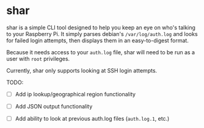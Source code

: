 # shar

shar is a simple CLI tool designed to help you keep an eye on who's talking to your Raspberry Pi. It simply parses debian's `/var/log/auth.log` and looks for failed login attempts, then displays them in an easy-to-digest format.

Because it needs access to your `auth.log` file, shar will need to be run as a user with `root` privileges.

Currently, shar only supports looking at SSH login attempts.

TODO:

- [ ] Add ip lookup/geographical region functionality
- [ ] Add JSON output functionality
- [ ] Add ability to look at previous auth.log files (`auth.log.1`, etc.)


